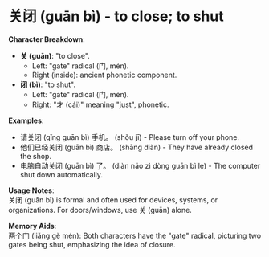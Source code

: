 # **关闭 (guān bì) - to close; to shut**

**Character Breakdown**:  
- **关 (guān)**: "to close".
  - Left: "gate" radical (门, mén).
  - Right (inside): ancient phonetic component.  
- **闭 (bì)**: "to shut".
  - Left: "gate" radical (门, mén).
  - Right: "才 (cái)" meaning "just", phonetic.

**Examples**:  
- 请关闭 (qǐng guān bì) 手机。 (shǒu jī) - Please turn off your phone.  
- 他们已经关闭 (guān bì) 商店。 (shāng diàn) - They have already closed the shop.  
- 电脑自动关闭 (guān bì) 了。 (diàn nǎo zì dòng guān bì le) - The computer shut down automatically.

**Usage Notes**:  
关闭 (guān bì) is formal and often used for devices, systems, or organizations. For doors/windows, use 关 (guān) alone.

**Memory Aids**:  
两个门 (liǎng gè mén): Both characters have the "gate" radical, picturing two gates being shut, emphasizing the idea of closure.